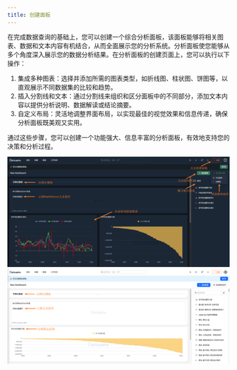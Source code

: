 ```yaml
---
title: 创建面板
---
```


在完成数据查询的基础上，您可以创建一个综合分析面板，该面板能够将相关图表、数据和文本内容有机结合，从而全面展示您的分析系统。分析面板使您能够从多个角度深入展示您的数据分析结果。在分析面板的创建页面上，您可以执行以下操作：

1. 集成多种图表：选择并添加所需的图表类型，如折线图、柱状图、饼图等，以直观展示不同数据集的比较和趋势。
2. 插入分割线和文本：通过分割线来组织和区分面板中的不同部分，添加文本内容以提供分析说明、数据解读或结论摘要。
3. 自定义布局：灵活地调整界面布局，以实现最佳的视觉效果和信息传递，确保分析面板既美观又实用。

通过这些步骤，您可以创建一个功能强大、信息丰富的分析面板，有效地支持您的决策和分析过程。

![Image 面板1](./面板1.png)
![Image 面板2](./面板2.png)
